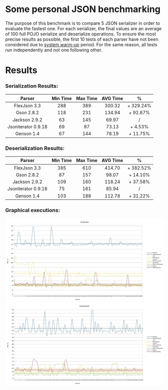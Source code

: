 # Some personal JSON benchmarking

The purpose of this benchmark is to compare 5 JSON serializer in order to evaluate the fastest one.
For each serializer, the final values are an average of 100 full POJO serialize and deserialize operations. To ensure the most precise results as possible, the first 10 tests of each parser have not been considered due to [system warm-up](https://dzone.com/articles/why-many-java-performance-test) period. For the same reason, all tests run independently and not one following other.
 
# Results

### Serialization Results:

|          Parser          | Min Time | Max Time | AVG Time |     %     |
|:------------------------:|:--------:|:--------:|:--------:|:---------:|
| FlexJson 3.3	           |    288   |    389   |  300.32  | + 329.24% |
| Gson 2.8.2               |    118   |    231   |  134.94  |  + 92.87% |
| Jackson 2.9.2            |    63    |    145   |  69.97   |  /        |
| Jsoniterator 0.9.18      |    69    |    97    |  73.13   |  + 4.53%  |
| Genson 1.4               |    67    |    144   |  78.19   | + 11.75%  |

### Deserialization Results:

|          Parser          | Min Time | Max Time | AVG Time |     %     |
|:------------------------:|:--------:|:--------:|:--------:|:---------:|
| FlexJson 3.3	           |    385   |    610   |  414.70  |     + 382.52%     |
| Gson 2.8.2               |    87    |    157   |  98.07   |  + 14.10%  |
| Jackson 2.9.2            |    109   |    160   |  118.24  |  + 37.58% |
| Jsoniterator 0.9.18      |    75    |    161   |  85.94   |  / |
| Genson 1.4               |    103   |    188   |  112.78  | + 31.22% |

### Graphical executions:

![serialization benchmarking](https://github.com/xseris/Benchmarking/blob/master/json/src/main/resources/images/runSerializer.jpg)
![deserialization benchmarking](https://github.com/xseris/Benchmarking/blob/master/json/src/main/resources/images/runDeserializer.jpg)


